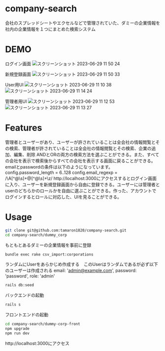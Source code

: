 # company-search
会社のスプレッドシートやエクセルなどで管理されていた、ダミーの企業情報を社内の企業情報を１つにまとめた検索システム

# DEMO
ログイン画面
![スクリーンショット 2023-06-29 11 50 24](https://github.com/tamaron1820/company-search/assets/104906428/25f0f3d7-baad-424c-b063-8ae5822b9dcc)

新規登録画面
![スクリーンショット 2023-06-29 11 50 33](https://github.com/tamaron1820/company-search/assets/104906428/73fd7b53-62a2-430d-b871-77d993621ade)

User用UI
![スクリーンショット 2023-06-29 11 10 38](https://github.com/tamaron1820/company-search/assets/104906428/dc75804c-685d-4235-9252-f88ce3ae87ee)
![スクリーンショット 2023-06-29 11 14 24](https://github.com/tamaron1820/company-search/assets/104906428/aef7c354-5db6-48b6-9b87-3ef97d9db34a)

管理者用UI
![スクリーンショット 2023-06-29 11 12 53](https://github.com/tamaron1820/company-search/assets/104906428/995fddfc-f8df-4a62-b7d1-e46daaa87c0e)
![スクリーンショット 2023-06-29 11 13 27](https://github.com/tamaron1820/company-search/assets/104906428/71b48d02-ff1e-4985-abce-cc3864803975)


# Features

管理者とユーザーがあり、ユーザーが許されていることは全会社の情報閲覧とその検索、管理者が許されていることは全会社の情報閲覧とその検索、企業の追加、編集、削除
ANDとORの両方の検索方法を選ぶことができる。また、すべての会社を表示で検索後からすべての会社を表示する画面に戻ることができる。
emailとpasswordの条件は以下のようになっています。
config.password_length = 6..128
config.email_regexp = /\A[^@\s]+@[^@\s]+\z/
http://localhost:3000にアクセスするとログイン画面に入り、ユーザーを新規登録画面から自由に登録できる。ユーザーには管理者とuserのどちらかのロールかを自由に選ぶことができる。作った、アカウントでログインするとロールに対応した、UIを見ることができる。

# Usage
```bash
git clone git@github.com:tamaron1820/company-search.git
cd company-search/dummy_corp
```
もともとあるダミーの企業情報を事前に登録
```bash
bundle exec rake csv_import:corporations
```
ランダムにUserをあらかじめ作成する　このUserはランダムであるが必ず以下のユーザーは作成される
  email: 'admin@example.com',
  password: 'password',
  role: 'admin'
```bash
rails db:seed
```
バックエンドの起動
```bash
rails s
```
フロントエンドの起動
```bash
cd company-search/dummy-corp-front
npm upgrade
npm run dev
```
http://localhost:3000にアクセス
